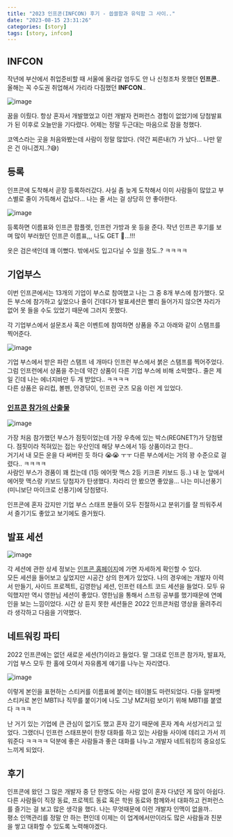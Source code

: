 ```yaml
---
title: "2023 인프콘(INFCON) 후기 - 씁쓸함과 유익함 그 사이.."
date: "2023-08-15 23:31:26"
categories: [story]
tags: [story, infcon]
---
```


## INFCON

작년에 부산에서 취업준비할 때 서울에 올라갈 엄두도 안 나 신청조차 못했던 **인프콘**..  
올해는 꼭 수도권 취업해서 가리라 다짐했던 **INFCON**..

![image](/assets/img/2024-11-14-2023-인프콘INFCON-후기---씁쓸함과-유익함-그-사이/Pasted-image-20241114233210.png)

꿈을 이뤘다. 항상 혼자서 개발했었고 이런 개발자 컨퍼런스 경험이 없었기에 당첨발표가 된 이후로 오늘만을 기다렸다. 어제는 정말 두근대는 마음으로 잠을 청했다.

코엑스라는 곳을 처음와봤는데 사람이 정말 많았다. (약간 찌른내(?) 가 났다... 나만 맡은 건 아니겠지..?😅)

## 등록

인프콘에 도착해서 곧장 등록하러갔다. 사실 좀 늦게 도착해서 이미 사람들이 많았고 부스별로 줄이 가득해서 겁났다... 나는 줄 서는 걸 상당히 안 좋아한다.

![image](/assets/img/2024-11-14-2023-인프콘INFCON-후기---씁쓸함과-유익함-그-사이/Pasted-image-20241114233219.png)

등록하면 이름표와 인프콘 팜플렛, 인프런 가방과 옷 등을 준다. 작년 인프콘 후기를 보며 많이 부러웠던 인프콘 이름표,,, 나도 GET 🤗...!!!

옷은 검은색인데 꽤 이뻤다. 밖에서도 입고다닐 수 있을 정도..? ㅋㅋㅋㅋ

## 기업부스

이번 인프콘에서는 13개의 기업이 부스로 참여했고 나는 그 중 8개 부스에 참가했다. 모든 부스에 참가하고 싶었으나 줄이 긴데다가 발표세션은 빨리 들어가지 않으면 자리가 없어 못 들을 수도 있었기 때문에 그러지 못했다.

각 기업부스에서 설문조사 혹은 이벤트에 참여하면 상품을 주고 아래와 같이 스탬프를 찍어준다.

![image](/assets/img/2024-11-14-2023-인프콘INFCON-후기---씁쓸함과-유익함-그-사이/Pasted-image-20241114233228.png)

기업 부스에서 받은 파란 스탬프 네 개마다 인프런 부스에서 붉은 스탬프를 찍어주었다. 그럼 인프런에서 상품을 주는데 약간 상품이 다른 기업 부스에 비해 소박했다.. 줄은 제일 긴데 나는 에너지바만 두 개 받았다.. ㅋㅋㅋㅋ  
다른 상품은 유리컵, 볼펜, 안경닦이, 인프런 굿즈 모음 이런 게 있었다.

### [인프콘 참가의 산출물](https://nimoh.tistory.com/32#%EC%9D%B8%ED%94%84%EC%BD%98%20%EC%B0%B8%EA%B0%80%EC%9D%98%20%EC%82%B0%EC%B6%9C%EB%AC%BC-1)

![image](/assets/img/2024-11-14-2023-인프콘INFCON-후기---씁쓸함과-유익함-그-사이/Pasted-image-20241114233241.png)

가장 처음 참가했던 부스가 점핏이었는데 가장 우측에 있는 박스(REGNET?)가 당첨됐다. 점핏이라 적혀있는 접는 우산인데 해당 부스에서 1등 상품이라고 한다..  
거기서 내 모든 운을 다 써버린 듯 하다 😭😭 ㅜㅜ 다른 부스에서는 거의 꽝 수준으로 걸렸다.. ㅋㅋㅋㅋ  
사람인 부스가 경품이 꽤 컸는데 (1등 에어팟 맥스 2등 키크론 키보드 등..) 내 눈 앞에서 에어팟 맥스랑 키보드 당첨자가 탄생했다. 차라리 안 봤으면 좋았을... 나는 미니선풍기(미니보단 마이크로 선풍기)에 당첨됐다.

인프콘에 혼자 갔지만 기업 부스 스태프 분들이 모두 친절하시고 분위기를 잘 띄워주셔서 즐기기도 좋았고 보기에도 즐거웠다.

## 발표 세션

![image](/assets/img/2024-11-14-2023-인프콘INFCON-후기---씁쓸함과-유익함-그-사이/Pasted-image-20241114233304.png)

각 세션에 관한 상세 정보는 [인프콘 홈페이지](https://inflearn.com/conf/infcon-2023/session)에 가면 자세하게 확인할 수 있다.  
모든 세션을 들어보고 싶었지만 시공간 상의 한계가 있었다. 나의 경우에는 개발자 이력서 만들기, 사이드 프로젝트, 김영한님 세션, 인프런 테스트 코드 세션을 들었다. 모두 유익했지만 역시 영한님 세션이 좋았다. 영한님을 통해서 스프링 공부를 했기때문에 연예인을 보는 느낌이었다. 시간 상 듣지 못한 세션들은 2022 인프콘처럼 영상을 올려주리라 생각하고 다음을 기약했다.

## 네트워킹 파티

2022 인프콘에는 없던 새로운 세션(?)이라고 들었다. 말 그대로 인프콘 참가자, 발표자, 기업 부스 모두 한 홀에 모여서 자유롭게 얘기를 나누는 자리였다.

![image](/assets/img/2024-11-14-2023-인프콘INFCON-후기---씁쓸함과-유익함-그-사이/Pasted-image-20241114233312.png)

이렇게 본인을 표현하는 스티커를 이름표에 붙이는 테이블도 마련되었다. 다들 알파벳 스티커로 본인 MBTI나 직무를 붙이기에 나도 그냥 MZ처럼 보이기 위해 MBTI를 붙였다 ㅋㅋㅋ

난 거기 있는 기업에 큰 관심이 없기도 했고 혼자 갔기 때문에 혼자 계속 서성거리고 있었다. 그랬더니 인프런 스태프분이 한창 대화를 하고 있는 사람들 사이에 데리고 가서 끼워준다 ㅋㅋㅋㅋ 덕분에 좋은 사람들과 좋은 대화를 나누고 개발자 네트워킹의 중요성도 느끼게 되었다.

## 후기

인프콘에 왔던 그 많은 개발자 중 단 한명도 아는 사람 없이 혼자 다녔던 게 많이 아쉽다. 다른 사람들이 직장 동료, 프로젝트 동료 혹은 학원 동료와 함께와서 대화하고 컨퍼런스를 즐기는 걸 보고 많은 생각을 했다. 나는 무엇때문에 이런 개발자 인맥이 없을까..  
평소 인맥관리를 정말 안 하는 편인데 이제는 이 업계에서만이라도 많은 사람들과 친분을 쌓고 대화할 수 있도록 노력해야겠다.